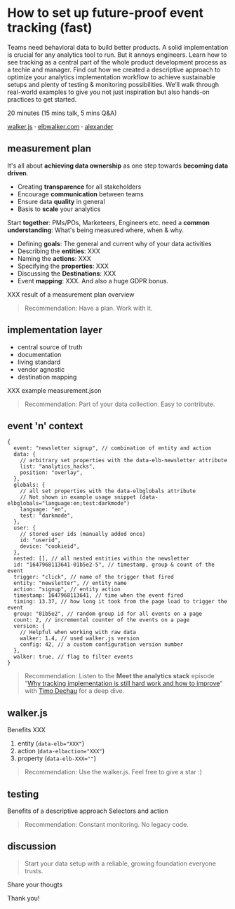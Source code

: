 # How to set up future-proof event tracking (fast)

Teams need behavioral data to build better products. A solid implementation is crucial for any analytics tool to run. But it annoys engineers.
Learn how to see tracking as a central part of the whole product development process as a techie and manager. Find out how we created a descriptive approach to optimize your analytics implementation workflow to achieve sustainable setups and plenty of testing & monitoring possibilities.
We’ll walk through real-world examples to give you not just inspiration but also hands-on practices to get started.

20 minutes (15 mins talk, 5 mins Q&A)

[walker.js](https://github.com/elbwalker/walker.js) · [elbwalker.com](https://www.elbwalker.com) · [alexander](https://www.linkedin.com/in/alexanderkirtzel/)

## measurement plan

It's all about **achieving data ownership** as one step towards **becoming data driven**.

- Creating **transparence** for all stakeholders
- Encourage **communication** between teams
- Ensure data **quality** in general
- Basis to **scale** your analytics

Start **together**: PMs/POs, Marketeers, Engineers etc. need a **common understanding**: What's being measured where, when & why.

- Defining **goals**: The general and current why of your data activities
- Describing the **entities**: XXX
- Naming the **actions**: XXX
- Specifying the **properties**: XXX
- Discussing the **Destinations**: XXX
- Event **mapping**: XXX. And also a huge GDPR bonus.

XXX result of a measurement plan overview

> Recommendation: Have a plan. Work with it.

## implementation layer

- central source of truth
- documentation
- living standard
- vendor agnostic
- destination mapping

XXX example measurement.json

> Recommendation: Part of your data collection. Easy to contribute.

## event 'n' context

```json5
{
  event: "newsletter signup", // combination of entity and action
  data: {
    // arbitrary set properties with the data-elb-newsletter attribute
    list: "analytics_hacks",
    position: "overlay",
  },
  globals: {
    // all set properties with the data-elbglobals attribute
    // Not shown in example usage snippet (data-elbglobals="language:en;test:darkmode")
    language: "en",
    test: "darkmode",
  },
  user: {
    // stored user ids (manually added once)
    id: "userid",
    device: "cookieid",
  },
  nested: [], // all nested entities within the newsletter
  id: "1647968113641-01b5e2-5", // timestamp, group & count of the event
  trigger: "click", // name of the trigger that fired
  entity: "newsletter", // entity name
  action: "signup", // entity action
  timestamp: 1647968113641, // time when the event fired
  timing: 13.37, // how long it took from the page load to trigger the event
  group: "01b5e2", // random group id for all events on a page
  count: 2, // incremental counter of the events on a page
  version: {
    // Helpful when working with raw data
    walker: 1.4, // used walker.js version
    config: 42, // a custom configuration version number
  },
  walker: true, // flag to filter events
}
```

> Recommendation: Listen to the **Meet the analytics stack** episode "[Why tracking implementation is still hard work and how to improve](https://share.transistor.fm/s/261a952c)" with [Timo Dechau](https://www.linkedin.com/in/timo-dechau/) for a deep dive.

## walker.js

Benefits XXX

1. entity (`data-elb="XXX"`)
2. action (`data-elbaction="XXX"`)
3. property (`data-elb-XXX=""`)

> Recommendation: Use the walker.js. Feel free to give a star :)

## testing

Benefits of a descriptive approach
Selectors and action

> Recommendation: Constant monitoring. No legacy code.

## discussion

> Start your data setup with a reliable, growing foundation everyone trusts.

Share your thougts

Thank you!
